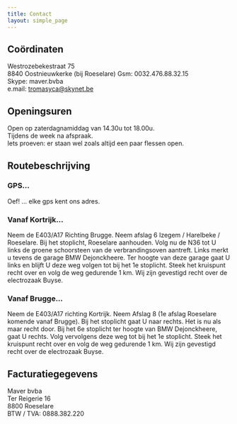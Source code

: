 ```yaml
---
title: Contact 
layout: simple_page
---
```


Coördinaten
-----------

Westrozebekestraat 75  
8840 Oostnieuwkerke (bij Roeselare)
Gsm: 0032.476.88.32.15  
Skype: maver.bvba  
e.mail: <tromasyca@skynet.be>

Openingsuren
------------

Open op zaterdagnamiddag van 14.30u tot 18.00u.  
Tijdens de week na afspraak.  
Iets proeven: er staan wel zoals altijd een paar flessen open.  
  
Routebeschrijving
-----------------

### GPS...  

Oef! ... elke gps kent ons adres.  

### Vanaf Kortrijk... 

Neem de E403/A17 Richting Brugge. Neem afslag 6 Izegem /
Harelbeke / Roeselare. Bij het stoplicht, Roeselare aanhouden. Volg nu de
N36&nbsp;tot U links de groene schoorsteen van de verbrandingsoven aantreft.
Links merkt u&nbsp;tevens de garage BMW Dejonckheere. Ter hoogte van deze
garage gaat U links en&nbsp;blijft U deze weg volgen tot bij het 1e
stoplicht.&nbsp;Steek het kruispunt recht over en volg de weg gedurende 1 km.
Wij zijn gevestigd recht over de electrozaak Buyse.  

### Vanaf Brugge...  

Neem de E403/A17 richting Kortrijk. Neem Afslag 8 (1e afslag Roeselare komende
vanaf Brugge). Bij het stoplicht gaat U naar rechts. Het is nu&nbsp;als
maar&nbsp;recht door. Bij het 6e stoplicht ter hoogte van BMW Dejonckheere,
gaat U rechts.&nbsp;Volg vervolgens deze weg tot bij het 1e stoplicht. Steek
het kruispunt recht over en volg de weg gedurende 1 km. Wij zijn gevestigd
recht over de electrozaak Buyse.

Facturatiegegevens  
-------------------
  
Maver bvba  
Ter Reigerie 16  
8800 Roeselare  
BTW / TVA: 0888.382.220  
